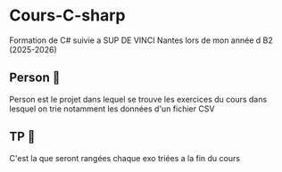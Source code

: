 # Cours-C-sharp
Formation de C# suivie a SUP DE VINCI Nantes lors de mon année d B2 (2025-2026)
## Person 📁
 Person est le projet dans lequel se trouve les exercices du cours dans lesquel on trie notamment les données d'un fichier CSV
## TP 📁
C'est la que seront rangées chaque exo triées a la fin du cours
